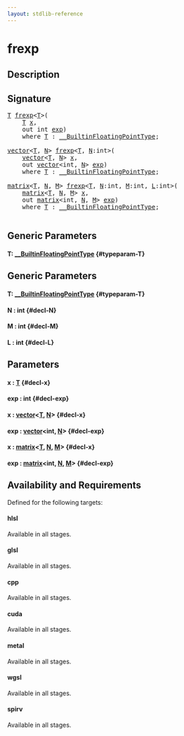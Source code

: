 ```yaml
---
layout: stdlib-reference
---
```


# frexp

## Description





## Signature 

<pre>
<a href="/stdlib-reference/global-decls/frexp#typeparam-T" class="code_type">T</a> <a href="/stdlib-reference/global-decls/frexp">frexp</a>&lt;<a href="/stdlib-reference/global-decls/frexp#typeparam-T" class="code_type">T</a>&gt;(
    <a href="/stdlib-reference/global-decls/frexp#typeparam-T" class="code_type">T</a> <a href="/stdlib-reference/global-decls/frexp#decl-x" class="code_param">x</a>,
    <span class="code_keyword">out</span> <span class="code_keyword">int</span> <a href="/stdlib-reference/global-decls/frexp#decl-exp" class="code_param">exp</a>)
    <span class='code_keyword'>where</span> <a href="/stdlib-reference/global-decls/frexp#typeparam-T" class="code_type">T</a> : <a href="/stdlib-reference/interfaces/BuiltinFloatingPointType/index" class="code_type">__BuiltinFloatingPointType</a>;

<a href="/stdlib-reference/types/vector/index" class="code_type">vector</a>&lt;<a href="/stdlib-reference/global-decls/frexp#typeparam-T" class="code_type">T</a>, <a href="/stdlib-reference/global-decls/frexp#decl-N" class="code_var">N</a>&gt; <a href="/stdlib-reference/global-decls/frexp">frexp</a>&lt;<a href="/stdlib-reference/global-decls/frexp#typeparam-T" class="code_type">T</a>, <a href="/stdlib-reference/global-decls/frexp#decl-N" class="code_var">N</a>:<span class="code_keyword">int</span>&gt;(
    <a href="/stdlib-reference/types/vector/index" class="code_type">vector</a>&lt;<a href="/stdlib-reference/global-decls/frexp#typeparam-T" class="code_type">T</a>, <a href="/stdlib-reference/global-decls/frexp#decl-N" class="code_var">N</a>&gt; <a href="/stdlib-reference/global-decls/frexp#decl-x" class="code_param">x</a>,
    <span class="code_keyword">out</span> <a href="/stdlib-reference/types/vector/index" class="code_type">vector</a>&lt;<span class="code_keyword">int</span>, <a href="/stdlib-reference/global-decls/frexp#decl-N" class="code_var">N</a>&gt; <a href="/stdlib-reference/global-decls/frexp#decl-exp" class="code_param">exp</a>)
    <span class='code_keyword'>where</span> <a href="/stdlib-reference/global-decls/frexp#typeparam-T" class="code_type">T</a> : <a href="/stdlib-reference/interfaces/BuiltinFloatingPointType/index" class="code_type">__BuiltinFloatingPointType</a>;

<a href="/stdlib-reference/types/matrix/index" class="code_type">matrix</a>&lt;<a href="/stdlib-reference/global-decls/frexp#typeparam-T" class="code_type">T</a>, <a href="/stdlib-reference/global-decls/frexp#decl-N" class="code_var">N</a>, <a href="/stdlib-reference/global-decls/frexp#decl-M" class="code_var">M</a>&gt; <a href="/stdlib-reference/global-decls/frexp">frexp</a>&lt;<a href="/stdlib-reference/global-decls/frexp#typeparam-T" class="code_type">T</a>, <a href="/stdlib-reference/global-decls/frexp#decl-N" class="code_var">N</a>:<span class="code_keyword">int</span>, <a href="/stdlib-reference/global-decls/frexp#decl-M" class="code_var">M</a>:<span class="code_keyword">int</span>, <a href="/stdlib-reference/global-decls/frexp#decl-L" class="code_var">L</a>:<span class="code_keyword">int</span>&gt;(
    <a href="/stdlib-reference/types/matrix/index" class="code_type">matrix</a>&lt;<a href="/stdlib-reference/global-decls/frexp#typeparam-T" class="code_type">T</a>, <a href="/stdlib-reference/global-decls/frexp#decl-N" class="code_var">N</a>, <a href="/stdlib-reference/global-decls/frexp#decl-M" class="code_var">M</a>&gt; <a href="/stdlib-reference/global-decls/frexp#decl-x" class="code_param">x</a>,
    <span class="code_keyword">out</span> <a href="/stdlib-reference/types/matrix/index" class="code_type">matrix</a>&lt;<span class="code_keyword">int</span>, <a href="/stdlib-reference/global-decls/frexp#decl-N" class="code_var">N</a>, <a href="/stdlib-reference/global-decls/frexp#decl-M" class="code_var">M</a>&gt; <a href="/stdlib-reference/global-decls/frexp#decl-exp" class="code_param">exp</a>)
    <span class='code_keyword'>where</span> <a href="/stdlib-reference/global-decls/frexp#typeparam-T" class="code_type">T</a> : <a href="/stdlib-reference/interfaces/BuiltinFloatingPointType/index" class="code_type">__BuiltinFloatingPointType</a>;

</pre>

## Generic Parameters

#### T: [\_\_BuiltinFloatingPointType](/stdlib-reference/interfaces/BuiltinFloatingPointType/index) {#typeparam-T}

## Generic Parameters

#### T: [\_\_BuiltinFloatingPointType](/stdlib-reference/interfaces/BuiltinFloatingPointType/index) {#typeparam-T}
#### N  : int {#decl-N}
#### M  : int {#decl-M}
#### L  : int {#decl-L}

## Parameters

#### x  : [T](/stdlib-reference/global-decls/frexp#typeparam-T) {#decl-x}
#### exp  : int {#decl-exp}
#### x  : [vector](/stdlib-reference/types/vector/index)\<[T](/stdlib-reference/types/vector/index#typeparam-T), [N](/stdlib-reference/types/vector/index#decl-N)\> {#decl-x}
#### exp  : [vector](/stdlib-reference/types/vector/index)\<int, [N](/stdlib-reference/types/vector/index#decl-N)\> {#decl-exp}
#### x  : [matrix](/stdlib-reference/types/matrix/index)\<[T](/stdlib-reference/types/matrix/T), [N](/stdlib-reference/types/matrix/index#decl-N), [M](/stdlib-reference/types/matrix/index#decl-M)\> {#decl-x}
#### exp  : [matrix](/stdlib-reference/types/matrix/index)\<int, [N](/stdlib-reference/types/matrix/index#decl-N), [M](/stdlib-reference/types/matrix/index#decl-M)\> {#decl-exp}

## Availability and Requirements

Defined for the following targets:

#### hlsl
Available in all stages.

#### glsl
Available in all stages.

#### cpp
Available in all stages.

#### cuda
Available in all stages.

#### metal
Available in all stages.

#### wgsl
Available in all stages.

#### spirv
Available in all stages.



